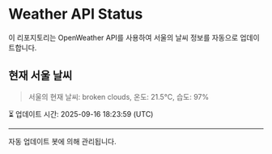 
# Weather API Status

이 리포지토리는 OpenWeather API를 사용하여 서울의 날씨 정보를 자동으로 업데이트합니다.

## 현재 서울 날씨
> 서울의 현재 날씨: broken clouds, 온도: 21.5°C, 습도: 97%

⏳ 업데이트 시간: 2025-09-16 18:23:59 (UTC)

---
자동 업데이트 봇에 의해 관리됩니다.
